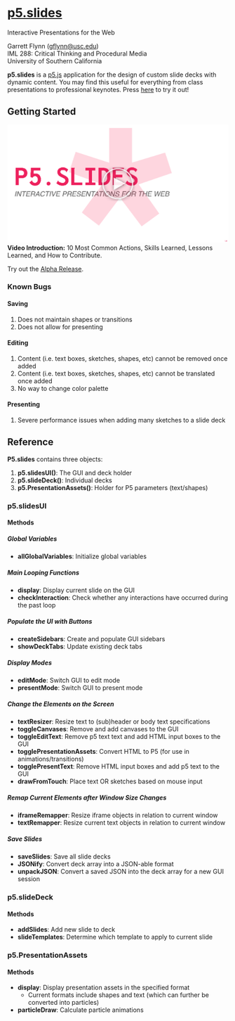 
# [**p5.slides**](https://github.com/GarrettMFlynn/p5.js-slides)
Interactive Presentations for the Web

Garrett Flynn (gflynn@usc.edu)  
IML 288: Critical Thinking and Procedural Media  
University of Southern California  

**p5.slides** is a [p5.js](https://p5js.org/) application for the design of custom slide decks with dynamic content. You may find this useful for everything from class presentations to professional keynotes. Press [here](https://garrettmflynn.github.io/p5.js-slides/app/) to try it out!

 ## Getting Started
  [![Youtube Video](p5_slides.png)](https://youtu.be/AZN1mE8sXXU)   
  **Video Introduction:** 10 Most Common Actions, Skills Learned, Lessons Learned, and How to Contribute.  
    
 Try out the [Alpha Release](https://garrettmflynn.github.io/p5.js-slides/app/).
 
### Known Bugs
#### Saving
1. Does not maintain shapes or transitions
2. Does not allow for presenting

#### Editing
1. Content (i.e. text boxes, sketches, shapes, etc) cannot be removed once added
2. Content (i.e. text boxes, sketches, shapes, etc) cannot be translated once added
3. No way to change color palette

#### Presenting
1. Severe performance issues when adding many sketches to a slide deck

 ## Reference
 
 **P5.slides** contains three objects:
 1. **p5.slidesUI()**: The GUI and deck holder
 2. **p5.slideDeck()**: Individual decks
 3. **p5.PresentationAssets()**: Holder for P5 parameters (text/shapes)
 
 ### p5.slidesUI
 #### Methods
 ##### Global Variables
 * **allGlobalVariables**: Initialize global variables 
 
 ##### Main Looping Functions
 * **display**: Display current slide on the GUI
 * **checkInteraction**: Check whether any interactions have occurred during the past loop
 
 ##### Populate the UI with Buttons
 * **createSidebars**: Create and populate GUI sidebars
 * **showDeckTabs**: Update existing deck tabs
 
 ##### Display Modes
 * **editMode**: Switch GUI to edit mode
 * **presentMode**: Switch GUI to present mode
 
 ##### Change the Elements on the Screen
 * **textResizer**: Resize text to (sub)header or body text specifications
 * **toggleCanvases**: Remove and add canvases to the GUI
 * **toggleEditText**: Remove p5 text text and add HTML input boxes to the GUI
 * **togglePresentationAssets**: Convert HTML to P5 (for use in animations/transitions)
 * **togglePresentText**: Remove HTML input boxes and add p5 text to the GUI
 * **drawFromTouch**: Place text OR sketches based on mouse input
 
 ##### Remap Current Elements after Window Size Changes
 * **iframeRemapper**: Resize iframe objects in relation to current window
 * **textRemapper**: Resize current text objects in relation to current window
 
 ##### Save Slides
 * **saveSlides**: Save all slide decks
 * **JSONify**: Convert deck array into a JSON-able format
 * **unpackJSON**: Convert a saved JSON into the deck array for a new GUI session
 
  ### p5.slideDeck
 #### Methods
 * **addSlides**: Add new slide to deck
 * **slideTemplates**: Determine which template to apply to current slide
 
 ### p5.PresentationAssets
 #### Methods
 * **display**: Display presentation assets in the specified format
   * Current formats include shapes and text (which can further be converted into particles)
 * **particleDraw**: Calculate particle animations

